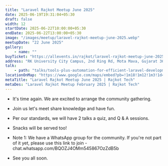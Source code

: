 ```yaml
---
title: "Laravel Rajkot Meetup June 2025"
date: 2025-06-19T19:31:04+05:30
draft: false
width: 12
startDate: 2025-06-22T10:00:00+05:30
endDate: 2025-06-22T13:00:00+05:30
image: "/images/meetup/laravel-rajkot-meetup-june-2025.webp"
meetupDate: "22 June 2025"
gallery:
    - name: ""
buyTicket: "https://allevents.in/rajkot/laravel-rajkot-meetup-june-2025-tickets/80003457930062?aff=u1gjbz"
address: "RK University City Campus, 2nd Ring Rd, Mota Mava, Gujarat 360005, Rajkot, India"
talk: 
    - path: "talks/tools-plus-automation-for-efficient-laravel-development-for-teams.md"
locationOnMap: "https://www.google.com/maps/embed?pb=!1m18!1m12!1m3!1d4610.722027577522!2d70.75028447604265!3d22.261926944283733!2m3!1f0!2f0!3f0!3m2!1i1024!2i768!4f13.1!3m3!1m2!1s0x3959cbaf9787c173%3A0x8f107a3a70a8ad61!2sRK%20University%20City%20Campus!5e1!3m2!1sen!2sin!4v1750342361995!5m2!1sen!2sin"  
metaTitle: "Laravel Rajkot Meetup June 2025 | Rajkot Tech"
metaDes: "Laravel Rajkot Meetup February 2025 | Rajkot Tech"
---
```


- It's time again. We are excited to arrange the community gathering.

- Join us let's meet share knowledge and have fun.

- Per our standards, we will have 2 talks a quiz, and Q & A sessions.

- Snacks will be served too!

- Note 1: We have a WhatsApp group for the community. If you're not part of it yet, please use this link to join - chat.whatsapp.com/BQOZJ4OMm545867OzZdB5b

- See you all soon.